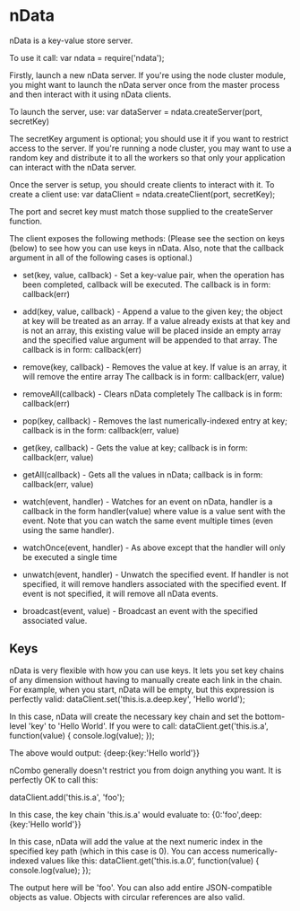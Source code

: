 nData
======

nData is a key-value store server.

To use it call:
var ndata = require('ndata');

Firstly, launch a new nData server. If you're using the node cluster module, you might want to launch the nData server once 
from the master process and then interact with it using nData clients.

To launch the server, use:
var dataServer = ndata.createServer(port, secretKey)

The secretKey argument is optional; you should use it if you want to restrict access to the server.
If you're running a node cluster, you may want to use a random key and distribute it to all the workers so that only
your application can interact with the nData server.

Once the server is setup, you should create clients to interact with it.
To create a client use:
var dataClient = ndata.createClient(port, secretKey);

The port and secret key must match those supplied to the createServer function.

The client exposes the following methods:
(Please see the section on keys (below) to see how you can use keys in nData.
Also, note that the callback argument in all of the following cases is optional.)

- set(key, value, callback) - Set a key-value pair, when the operation has been completed, callback will be executed.
The callback is in form: callback(err)

- add(key, value, callback) - Append a value to the given key; the object at key will be treated as an array. If a value already exists at that key and is not an array,
this existing value will be placed inside an empty array and the specified value argument will be appended to that array.
The callback is in form: callback(err)

- remove(key, callback) - Removes the value at key. If value is an array, it will remove the entire array
The callback is in form: callback(err, value)

- removeAll(callback) - Clears nData completely
The callback is in form: callback(err)

- pop(key, callback) - Removes the last numerically-indexed entry at key; callback is in the form: callback(err, value)

- get(key, callback) - Gets the value at key; callback is in form: callback(err, value)

- getAll(callback) - Gets all the values in nData; callback is in form: callback(err, value)

- watch(event, handler) - Watches for an event on nData, handler is a callback in the form handler(value) where value is a value sent with the event.
Note that you can watch the same event multiple times (even using the same handler).

- watchOnce(event, handler) - As above except that the handler will only be executed a single time

- unwatch(event, handler) - Unwatch the specified event. If handler is not specified, it will remove handlers associated with the specified event.
If event is not specified, it will remove all nData events.

- broadcast(event, value) - Broadcast an event with the specified associated value.


## Keys

nData is very flexible with how you can use keys. It lets you set key chains of any dimension without having to manually create each link in the chain.
For example, when you start, nData will be empty, but this expression is perfectly valid:
dataClient.set('this.is.a.deep.key', 'Hello world');

In this case, nData will create the necessary key chain and set the bottom-level 'key' to 'Hello World'.
If you were to call:
dataClient.get('this.is.a', function(value) {
	console.log(value);
});

The above would output: {deep:{key:'Hello world'}}

nCombo generally doesn't restrict you from doign anything you want. It is perfectly OK to call this:

dataClient.add('this.is.a', 'foo');

In this case, the key chain 'this.is.a' would evaluate to:
{0:'foo',deep:{key:'Hello world'}}

In this case, nData will add the value at the next numeric index in the specified key path (which in this case is 0).
You can access numerically-indexed values like this:
dataClient.get('this.is.a.0', function(value) {
	console.log(value);
});

The output here will be 'foo'.
You can also add entire JSON-compatible objects as value. Objects with circular references are also valid.